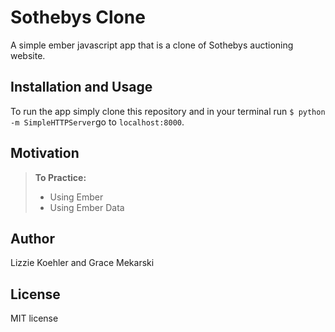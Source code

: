 Sothebys Clone
==============

A simple ember javascript app that is a clone of Sothebys auctioning website.

Installation and Usage
------------
To run the app simply clone this repository and in your terminal run
`$ python -m SimpleHTTPServer`go to `localhost:8000`.

Motivation
--------
> **To Practice:**
>- Using Ember
>- Using Ember Data

Author
------

Lizzie Koehler and Grace Mekarski

License
-------

MIT license
